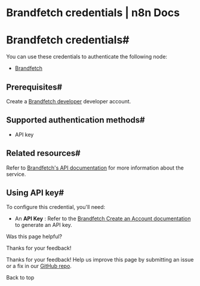 # Brandfetch credentials | n8n Docs

[ ](https://github.com/n8n-io/n8n-docs/edit/main/docs/integrations/builtin/credentials/brandfetch.md "Edit this page")

# Brandfetch credentials#

You can use these credentials to authenticate the following node:

  * [Brandfetch](../../app-nodes/n8n-nodes-base.brandfetch/)

## Prerequisites#

Create a [Brandfetch developer](https://docs.brandfetch.com/docs/apis#-create-an-account) developer account.

## Supported authentication methods#

  * API key

## Related resources#

Refer to [Brandfetch's API documentation](https://docs.brandfetch.com/docs/apis) for more information about the service.

## Using API key#

To configure this credential, you'll need:

  * An **API Key** : Refer to the [Brandfetch Create an Account documentation](https://docs.brandfetch.com/docs/apis#-create-an-account) to generate an API key.

Was this page helpful? 

Thanks for your feedback! 

Thanks for your feedback! Help us improve this page by submitting an issue or a fix in our [GitHub repo](https://github.com/n8n-io/n8n-docs). 

Back to top